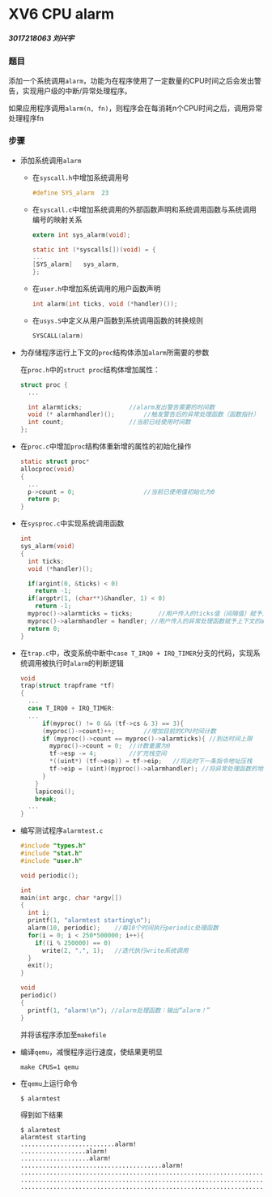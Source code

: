 # XV6 CPU alarm

##### 3017218063 刘兴宇

### 题目

添加一个系统调用`alarm`，功能为在程序使用了一定数量的CPU时间之后会发出警告，实现用户级的中断/异常处理程序。

如果应用程序调用`alarm(n, fn)`，则程序会在每消耗n个CPU时间之后，调用异常处理程序fn

### 步骤

- 添加系统调用`alarm`
  - 在`syscall.h`中增加系统调用号

  	~~~C
  	#define SYS_alarm  23
  	~~~

  - 在`syscall.c`中增加系统调用的外部函数声明和系统调用函数与系统调用编号的映射关系

  	~~~C
  	extern int sys_alarm(void);
  	
  	static int (*syscalls[])(void) = {
  	...
  	[SYS_alarm]   sys_alarm,
  	};
  	~~~
  
  - 在`user.h`中增加系统调用的用户函数声明
  
    ~~~C
    int alarm(int ticks, void (*handler)());
    ~~~
  
  - 在`usys.S`中定义从用户函数到系统调用函数的转换规则
  
    ~~~C
    SYSCALL(alarm)
    ~~~
  
- 为存储程序运行上下文的`proc`结构体添加`alarm`所需要的参数

  在`proc.h`中的`struct proc`结构体增加属性：

  ~~~C
  struct proc {
    ...
  
    int alarmticks;				//alarm发出警告需要的时间数
    void (* alarmhandler)();		//触发警告后的异常处理函数（函数指针）
    int count;					//当前已经使用时间数
  };
  ~~~

- 在`proc.c`中增加`proc`结构体重新增的属性的初始化操作

  ~~~C
  static struct proc*
  allocproc(void)
  {
    ...
    p->count = 0;					//当前已使用值初始化为0
    return p;   
  }
  ~~~

- 在`sysproc.c`中实现系统调用函数

  ~~~C
  int
  sys_alarm(void)
  {
    int ticks;
    void (*handler)();
  
    if(argint(0, &ticks) < 0)
      return -1;
    if(argptr(1, (char**)&handler, 1) < 0)
      return -1;
    myproc()->alarmticks = ticks;		//用户传入的ticks值（间隔值）赋予上下文的alarmticks参数
    myproc()->alarmhandler = handler; //用户传入的异常处理函数赋予上下文的alarmhandler参数
    return 0;
  }
  ~~~

- 在`trap.c`中，改变系统中断中`case T_IRQ0 + IRQ_TIMER`分支的代码，实现系统调用被执行时`alarm`的判断逻辑

  ~~~C
  void
  trap(struct trapframe *tf)
  {
    ...
    case T_IRQ0 + IRQ_TIMER:
  	...
     	if(myproc() != 0 && (tf->cs & 3) == 3){
        (myproc()->count)++;		//增加目前的CPU时间计数
        if (myproc()->count == myproc()->alarmticks){ //到达时间上限
          myproc()->count = 0;	//计数重置为0
          tf->esp -= 4;			//扩充栈空间
          *((uint*) (tf->esp)) = tf->eip;	//将此时下一条指令地址压栈
          tf->eip = (uint)(myproc()->alarmhandler); //将异常处理函数的地址赋予eip程序计数器，使之执行
        }
      }
      lapiceoi();
      break;
    ...
  }
  ~~~

- 编写测试程序`alarmtest.c`

  ~~~C
  #include "types.h"
  #include "stat.h"
  #include "user.h"
  
  void periodic();
  
  int
  main(int argc, char *argv[])
  {
    int i;
    printf(1, "alarmtest starting\n");
    alarm(10, periodic);	//每10个时间执行periodic处理函数
    for(i = 0; i < 250*500000; i++){
      if((i % 250000) == 0)
        write(2, ".", 1);	//迭代执行write系统调用
    }
    exit();
  }
  
  void
  periodic() 
  {
    printf(1, "alarm!\n"); //alarm处理函数：输出“alarm！”
  }
  ~~~

  并将该程序添加至`makefile`

- 编译`qemu`，减慢程序运行速度，使结果更明显

  ~~~shell
  make CPUS=1 qemu
  ~~~

- 在`qemu`上运行命令

  ~~~shell
  $ alarmtest
  ~~~

  得到如下结果

  ~~~shell
  $ alarmtest
  alarmtest starting
  ..........................alarm!
  ..................alarm!
  ...................alarm!
  .......................................alarm!
  ...........................................................................................................alarm!
  ................................................................................................................................alarm!
  ...........................................................................................................alarm!
  ~~~

  

  